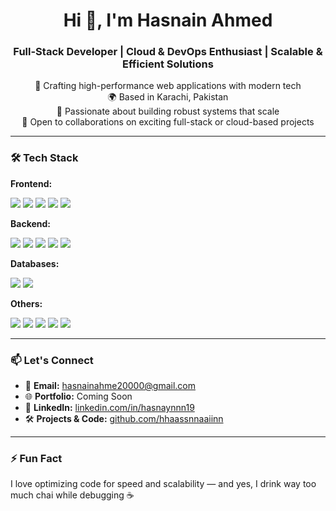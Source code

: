 <h1 align="center">Hi 👋, I'm Hasnain Ahmed</h1>
<h3 align="center">Full-Stack Developer | Cloud & DevOps Enthusiast | Scalable & Efficient Solutions</h3>

<p align="center">
  🚀 Crafting high-performance web applications with modern tech<br>
  🌍 Based in Karachi, Pakistan<br>
  🧠 Passionate about building robust systems that scale<br>
  🤝 Open to collaborations on exciting full-stack or cloud-based projects<br>
</p>

---

### 🛠️ Tech Stack

**Frontend:**
<p>
  <img src="https://img.shields.io/badge/React-61DAFB?style=flat&logo=react&logoColor=black" />
  <img src="https://img.shields.io/badge/TypeScript-3178C6?style=flat&logo=typescript&logoColor=white" />
  <img src="https://img.shields.io/badge/JavaScript-F7DF1E?style=flat&logo=javascript&logoColor=black" />
  <img src="https://img.shields.io/badge/Vite-646CFF?style=flat&logo=vite&logoColor=white" />
  <img src="https://img.shields.io/badge/Tailwind_CSS-38B2AC?style=flat&logo=tailwind-css&logoColor=white" />
</p>

**Backend:**
<p>
  <img src="https://img.shields.io/badge/Node.js-339933?style=flat&logo=node.js&logoColor=white" />
  <img src="https://img.shields.io/badge/Express.js-000000?style=flat&logo=express&logoColor=white" />
  <img src="https://img.shields.io/badge/PHP-777BB4?style=flat&logo=php&logoColor=white" />
  <img src="https://img.shields.io/badge/Laravel-FF2D20?style=flat&logo=laravel&logoColor=white" />
  <img src="https://img.shields.io/badge/Ruby_on_Rails-CC0000?style=flat&logo=rubyonrails&logoColor=white" />
</p>

**Databases:**
<p>
  <img src="https://img.shields.io/badge/PostgreSQL-4169E1?style=flat&logo=postgresql&logoColor=white" />
  <img src="https://img.shields.io/badge/MongoDB-47A248?style=flat&logo=mongodb&logoColor=white" />
</p>

**Others:**
<p>
  <img src="https://img.shields.io/badge/WordPress-21759B?style=flat&logo=wordpress&logoColor=white" />
  <img src="https://img.shields.io/badge/Shopify-7AB55C?style=flat&logo=shopify&logoColor=white" />
  <img src="https://img.shields.io/badge/Python-3776AB?style=flat&logo=python&logoColor=white" />
  <img src="https://img.shields.io/badge/Docker-2496ED?style=flat&logo=docker&logoColor=white" />
  <img src="https://img.shields.io/badge/AWS-232F3E?style=flat&logo=amazon-aws&logoColor=white" />
</p>

---

### 📫 Let's Connect

- 📧 **Email:** hasnainahme20000@gmail.com  
- 🌐 **Portfolio:** Coming Soon
- 💼 **LinkedIn:** [linkedin.com/in/hasnaynnn19](https://www.linkedin.com/in/hasnaynnn19)  
- 🛠️ **Projects & Code:** [github.com/hhaassnnaaiinn](https://github.com/hhaassnnaaiinn)  

---

### ⚡ Fun Fact
I love optimizing code for speed and scalability — and yes, I drink way too much chai while debugging ☕


